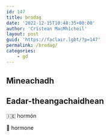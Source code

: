 ```yaml
---
id: 147
title: brodag
date: '2022-12-15T10:48:35+00:00'
author: 'Crìstean MacMhìcheil'
layout: post
guid: 'https://faclair.lgbt/?p=147'
permalink: /brodag/
categories:
    - gd
---
```


## Mìneachadh

## Eadar-theangachaidhean

&#x1f1ee;&#x1f1ea; hormón

&#x1f3f4;&#xe0067;&#xe0062;&#xe0065;&#xe006e;&#xe0067;&#xe007f; hormone
